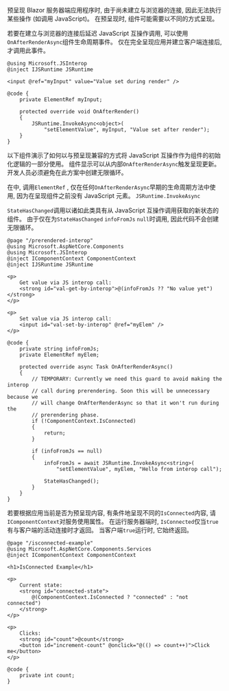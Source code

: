 预呈现 Blazor 服务器端应用程序时, 由于尚未建立与浏览器的连接, 因此无法执行某些操作 (如调用 JavaScript)。 在预呈现时, 组件可能需要以不同的方式呈现。

若要在建立与浏览器的连接后延迟 JavaScript 互操作调用, 可以使用`OnAfterRenderAsync`组件生命周期事件。 仅在完全呈现应用并建立客户端连接后, 才调用此事件。

```cshtml
@using Microsoft.JSInterop
@inject IJSRuntime JSRuntime

<input @ref="myInput" value="Value set during render" />

@code {
    private ElementRef myInput;

    protected override void OnAfterRender()
    {
        JSRuntime.InvokeAsync<object>(
            "setElementValue", myInput, "Value set after render");
    }
}
```

以下组件演示了如何以与预呈现兼容的方式将 JavaScript 互操作作为组件的初始化逻辑的一部分使用。 组件显示可以从内部`OnAfterRenderAsync`触发呈现更新。 开发人员必须避免在此方案中创建无限循环。

在中, 调用`ElementRef` , 仅在任何`OnAfterRenderAsync`早期的生命周期方法中使用, 因为在呈现组件之前没有 JavaScript 元素。 `JSRuntime.InvokeAsync`

`StateHasChanged`调用以诸如此类具有从 JavaScript 互操作调用获取的新状态的组件。 由于仅在为`StateHasChanged` `infoFromJs` `null`时调用, 因此代码不会创建无限循环。

```cshtml
@page "/prerendered-interop"
@using Microsoft.AspNetCore.Components
@using Microsoft.JSInterop
@inject IComponentContext ComponentContext
@inject IJSRuntime JSRuntime

<p>
    Get value via JS interop call:
    <strong id="val-get-by-interop">@(infoFromJs ?? "No value yet")</strong>
</p>

<p>
    Set value via JS interop call:
    <input id="val-set-by-interop" @ref="myElem" />
</p>

@code {
    private string infoFromJs;
    private ElementRef myElem;

    protected override async Task OnAfterRenderAsync()
    {
        // TEMPORARY: Currently we need this guard to avoid making the interop
        // call during prerendering. Soon this will be unnecessary because we
        // will change OnAfterRenderAsync so that it won't run during the
        // prerendering phase.
        if (!ComponentContext.IsConnected)
        {
            return;
        }

        if (infoFromJs == null)
        {
            infoFromJs = await JSRuntime.InvokeAsync<string>(
                "setElementValue", myElem, "Hello from interop call");

            StateHasChanged();
        }
    }
}
```

若要根据应用当前是否为预呈现内容, 有条件地呈现不同的`IsConnected`内容, 请`IComponentContext`对服务使用属性。 在运行服务器端时, `IsConnected`仅当`true`有与客户端的活动连接时才返回。 当客户端`true`运行时, 它始终返回。

```cshtml
@page "/isconnected-example"
@using Microsoft.AspNetCore.Components.Services
@inject IComponentContext ComponentContext

<h1>IsConnected Example</h1>

<p>
    Current state:
    <strong id="connected-state">
        @(ComponentContext.IsConnected ? "connected" : "not connected")
    </strong>
</p>

<p>
    Clicks:
    <strong id="count">@count</strong>
    <button id="increment-count" @onclick="@(() => count++)">Click me</button>
</p>

@code {
    private int count;
}
```

